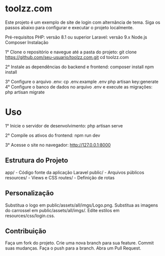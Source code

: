 # toolzz.com
Este projeto é um exemplo de site de login com alternância de tema. Siga os passos abaixo para configurar e executar o projeto localmente.

Pré-requisitos
PHP: versão 8.1 ou superior
Laravel: versão 9.x
Node.js
Composer
Instalação

1° Clone o repositório e navegue até a pasta do projeto:
   git clone https://github.com/seu-usuario/toolzz.com.git
    cd toolzz.com
    
2° Instale as dependências do backend e frontend:
    composer install
      npm install
      
3° Configure o arquivo .env:
    cp .env.example .env
      php artisan key:generate
4° Configure o banco de dados no arquivo .env e execute as migrações:
    php artisan migrate

# Uso
1° Inicie o servidor de desenvolvimento:
    php artisan serve
    
2° Compile os ativos do frontend:
    npm run dev
    
3° Acesse o site no navegador:
    http://127.0.0.1:8000


## Estrutura do Projeto
  app/ - Código fonte da aplicação Laravel
  public/ - Arquivos públicos
  resources/ - Views e CSS
  routes/ - Definição de rotas

## Personalização
  Substitua o logo em public/assets/all/imgs/Logo.png.
  Substitua as imagens do carrossel em public/assets/all/imgs/.
  Edite estilos em resources/css/login.css.

## Contribuição
  Faça um fork do projeto.
  Crie uma nova branch para sua feature.
  Commit suas mudanças.
  Faça o push para a branch.
  Abra um Pull Request.

